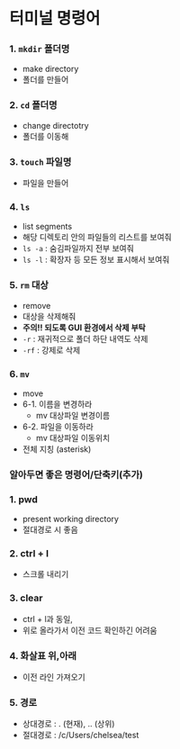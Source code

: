 # 터미널 명령어

### 1. `mkdir` 폴더명
- make directory
- 폴더를 만들어

### 2. `cd` 폴더명
- change directotry
- 폴더를 이동해

### 3. `touch` 파일명
- 파일을 만들어

### 4. `ls`
- list segments
- 해당 디렉토리 안의 파일들의 리스트를 보여줘
- `ls -a` : 숨김파일까지 전부 보여줘
- `ls -l` : 확장자 등 모든 정보 표시해서 보여줘

### 5. `rm` 대상
- remove
- 대상을 삭제해줘
- **주의!! 되도록 GUI 환경에서 삭제 부탁**
- `-r` : 재귀적으로 폴더 하단 내역도 삭제
- `-rf` : 강제로 삭제

### 6. `mv`
- move
- 6-1. 이름을 변경하라
   - mv 대상파일 변경이름
- 6-2. 파일을 이동하라
   - mv 대상파일 이동위치
 -  전체 지칭 (asterisk)

### 알아두면 좋은 명령어/단축키(추가)
### 1. pwd
- present working directory
- 절대경로 시 좋음

### 2. ctrl + l
- 스크롤 내리기

### 3. clear
- ctrl + l과 동일,
- 위로 올라가서 이전 코드 확인하긴 어려움

### 4. 화살표 위,아래
- 이전 라인 가져오기

### 5. 경로
- 상대경로 : . (현재), .. (상위)
- 절대경로 : /c/Users/chelsea/test